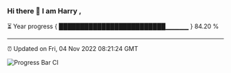 ### Hi there 👋 I am Harry , 

⏳ Year progress { █████████████████████████▁▁▁▁▁ } 84.20 %

---

⏰ Updated on Fri, 04 Nov 2022 08:21:24 GMT

![Progress Bar CI](https://github.com/duykhang68/duykhang68/workflows/Progress%20Bar%20CI/badge.svg)
